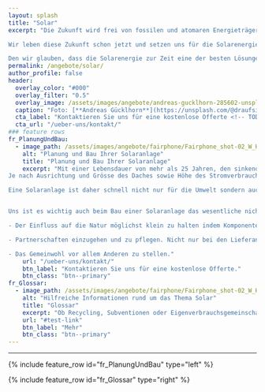 ```yaml
---
layout: splash
title: "Solar"
excerpt: "Die Zukunft wird frei von fossilen und atomaren Energieträgern. 

Wir leben diese Zukunft schon jetzt und setzen uns für die Solarenergie ein. 

Den wir glauben, dass die Solarenergie zur Zeit eine der besten Lösungen im Bereich Erneuerbaren Energien ist."
permalink: /angebote/solar/
author_profile: false
header:
  overlay_color: "#000"
  overlay_filter: "0.5"
  overlay_image: /assets/images/angebote/andreas-gucklhorn-285602-unsplash.jpg
  caption: "Foto: [**Andreas Gücklhorn**](https://unsplash.com/@draufsicht)"
  cta_label: "Kontaktieren Sie uns für eine kostenlose Offerte <!-- TODO: add CTA -->"
  cta_url: "/ueber-uns/kontakt/"
### feature rows
fr_PlanungUndBau:
  - image_path: /assets/images/angebote/fairphone/Fairphone_shot-02_W_HR-s_600x600.jpg
    alt: "Planung und Bau Ihrer Solaranlage"
    title: "Planung und Bau Ihrer Solaranlage"
    excerpt: "Mit einer Lebensdauer von mehr als 25 Jahren, den sinkenden Preisen bei den Solarmodulen und einzelnen Komponenten, schneller Realisierung beim Bau werden Solaranlagen immer lukrativer, wenn es um die Rentabilität geht. 
Je nach Ausrichtung und Grösse des Daches sowie Höhe des Stromverbrauchs, können so Amortisationszeiten von weniger als 10 Jahren erreicht werden.

Eine Solaranlage ist daher schnell nicht nur für die Umwelt sondern auch für ihre Geldbörse gut. Wir geben ihnen gerne Auskunft über ihre Vorteile und der Rentabilität bei einer kostenlosen Offerte.


Uns ist es wichtig auch beim Bau einer Solaranlage das wesentliche nicht aus den Augen zu lassen:

- Der Einfluss auf die Natur möglichst klein zu halten indem Komponenten verwendet werden, die einen kleinen ökologischen Fussabdruck jedoch grosse lokale Werschöpfung aufweisen.

- Partnerschaften einzugehen und zu pflegen. Nicht nur bei den Lieferanten sondern auch bei den Kunden und Mitbewerbern.

- Das Gemeinwohl vor allem Anderen zu stellen."
    url: "/ueber-uns/kontakt/"
    btn_label: "Kontaktieren Sie uns für eine kostenlose Offerte."
    btn_class: "btn--primary"
fr_Glossar:
  - image_path: /assets/images/angebote/fairphone/Fairphone_shot-02_W_HR-s_600x600.jpg
    alt: "Hilfreiche Informationen rund um das Thema Solar"
    title: "Glossar"
    excerpt: "Ob Recycling, Subventionen oder Eigenverbrauchsgemeinschaften. Hier finden Sie detaillierte Informationen rund um das Thema der Solarenergie."
    url: "#test-link"
    btn_label: "Mehr"
    btn_class: "btn--primary"
---
```

<hr>

{% include feature_row id="fr_PlanungUndBau" type="left" %}

{% include feature_row id="fr_Glossar" type="right" %}
